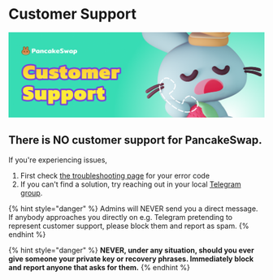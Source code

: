 # Customer Support

![](../.gitbook/assets/customer-support-header.png)

## There is NO customer support for PancakeSwap.

If you're experiencing issues,

1. First check [the troubleshooting page](../readme/help/troubleshooting.md) for your error code
2. If you can't find a solution, try reaching out in your local [Telegram group](social-accounts-and-communities.md).

{% hint style="danger" %}
Admins will NEVER send you a direct message. If anybody approaches you directly on e.g. Telegram pretending to represent customer support, please block them and report as spam.
{% endhint %}

{% hint style="danger" %}
**NEVER, under any situation, should you ever give someone your private key or recovery phrases. Immediately block and report anyone that asks for them.**
{% endhint %}
